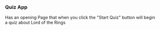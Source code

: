 ### Quiz App
Has an opening Page that when you click the "Start Quiz" button will begin a quiz about Lord of the Rings